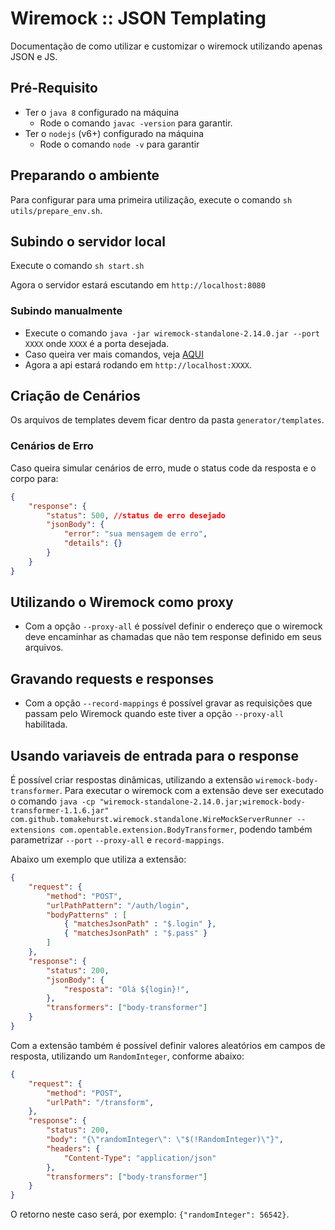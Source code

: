 # Wiremock :: JSON Templating

Documentação de como utilizar e customizar o wiremock utilizando apenas JSON e JS.

## Pré-Requisito

* Ter o `java 8` configurado na máquina
	* Rode o comando `javac -version` para garantir.
* Ter o `nodejs` (v6+) configurado na máquina
	* Rode o comando `node -v` para garantir

## Preparando o ambiente

Para configurar para uma primeira utilização, execute o comando `sh utils/prepare_env.sh`.

## Subindo o servidor local

Execute o comando `sh start.sh`

Agora o servidor estará escutando em `http://localhost:8080`

### Subindo manualmente

* Execute o comando `java -jar wiremock-standalone-2.14.0.jar --port XXXX` onde `XXXX` é a porta desejada.
* Caso queira ver mais comandos, veja [AQUI](http://wiremock.org/docs/running-standalone/)
* Agora a api estará rodando em `http://localhost:XXXX`.

## Criação de Cenários

Os arquivos de templates devem ficar dentro da pasta `generator/templates`.

### Cenários de Erro

Caso queira simular cenários de erro, mude o status code da resposta e o corpo para:

```json
{
	"response": {
		"status": 500, //status de erro desejado
		"jsonBody": {
			"error": "sua mensagem de erro",
			"details": {}
		}
	}
}
```

## Utilizando o Wiremock como proxy

* Com a opção `--proxy-all` é possível definir o endereço que o wiremock deve encaminhar as chamadas que não tem response definido em seus arquivos.

## Gravando requests e responses

* Com a opção `--record-mappings` é possível gravar as requisições que passam pelo Wiremock quando este tiver a opção `--proxy-all` habilitada.


## Usando variaveis de entrada para o response

É possível criar respostas dinâmicas, utilizando a extensão `wiremock-body-transformer`. Para executar o wiremock com a extensão deve ser executado o comando `java -cp "wiremock-standalone-2.14.0.jar;wiremock-body-transformer-1.1.6.jar" com.github.tomakehurst.wiremock.standalone.WireMockServerRunner --extensions com.opentable.extension.BodyTransformer`, podendo também parametrizar `--port` `--proxy-all` e `record-mappings`.

Abaixo um exemplo que utiliza a extensão:

```json
{
	"request": {
		"method": "POST",
		"urlPathPattern": "/auth/login",
		"bodyPatterns" : [
			{ "matchesJsonPath" : "$.login" },
			{ "matchesJsonPath" : "$.pass" }
		]
	},
	"response": {
		"status": 200,
		"jsonBody": {
            "resposta": "Olá ${login}!",
        },
		"transformers": ["body-transformer"]
	}
}

```

Com a extensão também é possível definir valores aleatórios em campos de resposta, utilizando um `RandomInteger`, conforme abaixo:

```json
{
	"request": {
		"method": "POST",
		"urlPath": "/transform",
	},
	"response": {
		"status": 200,
		"body": "{\"randomInteger\": \"$(!RandomInteger)\"}",
		"headers": {
			"Content-Type": "application/json"
		},
		"transformers": ["body-transformer"]
	}
}

```

O retorno neste caso será, por exemplo: `{"randomInteger": 56542}`.
